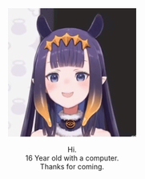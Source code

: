 <div align="center">
  <a href="https://twitter.com/ninomaeinanis" target="_blank">
    <img src="inaears1080_4.gif">
  </a>

  Hi.
  <br>
  16 Year old with a computer.
  <br>
  Thanks for coming.
</div>
